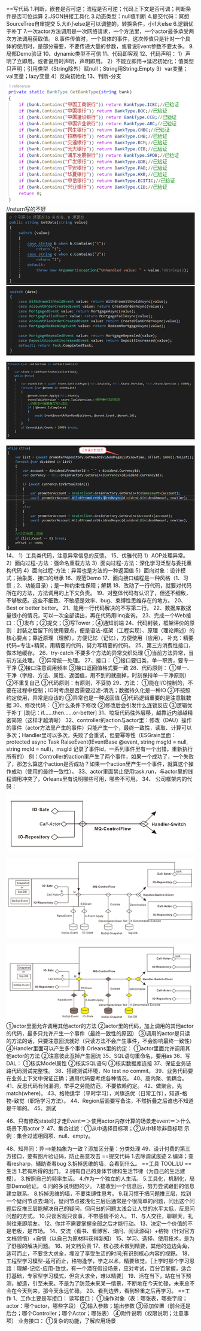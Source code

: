 ==写代码
1.判断，嵌套是否可逆；流程是否可逆；代码上下文是否可调；判断条件是否可位运算
2.JSON拼接工具化
3.动态类型：null值判断
4.提交代码：冥想SourceTree自审提交
5.大if小else是可以调整的，转换条件，小if大else
6.逻辑优于补丁
7.一次actor方法调用是一次网络请求，一个方法里，一个actor最多承受两次方法调用获取值。
8.事件传值时，一个具体的事件，这次传值只是针对一个具体的使用时，是部分需要，不要传递大量的参数，或者说Event参数不要太多。
9.局部Demo验证
10、dynamic类型不可信
11、代码即客观
12、代码声明：
1）声明了立即用。或者说用时声明，声明即用。
2）不能立即用->延迟初始化：值类型只声明；引用类型（String除外）赋null；String用String.Empty
3）var变量；val变量；lazy变量
4）反向初始化
13、判断-分支
![](/_images/clipboard.png)
//return写的不好
![](/_images/clipboard10192.png)
![](/_images/clipboard10193.png)

![](/_images/clipboard10194.png)

![](/_images/clipboard10195.png)
14、
1）工具类代码，注意异常信息的反馈。
15、优雅代码
1）AOP处理异常。
2）面向过程-方法：强命名重载方法
3）面向过程-方法：深化学习泛型与委托重构代码
4）面向过程-方法：异常也是方法的一种返回值
5）面向对象：设计模式；抽象类、接口的继承
16、规范Demo
17、面向接口编程是一种风格（1、习惯；2、功能目录）；是一种约束性保障；解耦
18、改动了一行代码，就要对代码所在的方法，方法调用的上下文负责。
19、对整体代码有认识了，但还不细致，不够敏感。这些不细致、不敏感是效率、bug、束缚性思维存在的地方。
20、Best or better better。
21、能用一行代码解决的不写第二行。
22、数据库数据量很小的情况，可以一次全部读出，再在代码用linq查询。
23、完成一个Web接口：①发布；②提交；③写Tower；④通知前端
24、代码封装，框架评价的原则：封装之后留下的使用要点，便是语法-框架（工程实现）、原理（理论阐述）的核心要点；靠近原理（理解），方便记忆（记忆），方便使用（应用）。
补充：精要代码=专注+精简，用精要的代码，努力写精要的代码。
25、第三方消费性接口，做本地缓存。
26、try-catch
不要多个方法的异常交织处理
①当前方法异常，当前方法处理。
②异常统一处理。
27、接口：
①接口要归类，单一职责，要专一干净
②接口注意调用频率
③接口返回值格式要一致
28、代码原则：
①单一、干净（字段、方法、属性、返回值，用不到的就删掉，时刻保持单一干净原则）
②不重复自己
③代码原则：有原则，不妥协
29、方法：
①能在I/O控制的，不要在过程中控制；IO时考虑是否需要过滤-清洗；数据持久化是一种IO
②不按照约定使用，异常是应该的
③异常也是一种返回值
④代码逻辑重要的是注意脏数据
30、修改代码：
①什么条件下修改
②修改后会引发什么连锁反应
③逻辑优于补丁
[助记：if……then……or-better]
31、垃圾代码往外层移，越靠近内部越精密简短（这样才越清晰）
32、controller的action与actor里：修改（DAU）操作的事件（actor方法里产生的事件）只能产生一个，最终一致性，读取、计算可以多次；Handler里可以多次，失败了会重试，但要幂等性（ESGrain里面：protected async Task<bool> RaiseEvent(IEventBase<K> @event, string msgId = null, string mqId = null)，msgId 记录了事件id，一系列事件里有一个出错，重新执行所有的）
例：Controller的action里产生了两个事件，如果一个成功了，一个失败了，那怎么算这个action是否成功？如果一个action里产生一个事件，就算这个操作成功（使用的最终一致性）。
33、actor里面禁止使用task.run，与actor里的线程调用冲突了，Orleans里有说明哪些可用，哪些不可用。
34、
公司框架内的代码：

![](/_images/clipboard10196.png)

![](/_images/clipboard10197.png)

![](/_images/clipboard10198.png)
①actor里面允许调用其他actor的方法
②actor里的代码，加上调用的其他actor的代码，最多只允许产生一个事件（最终一致性的原因）
③调用的actor是只读的方法的话，只要注意回流就好（只读方法不会产生事件，不会影响最终一致性）
④Handler里面可以产生多个事件
Orleans里的约定：
①actor里面允许调用其他actor的方法
②注意彼此互掉产生回流
35、SQL语句重命名，要用as
36、写DAL：
①核实Model属性
②核实SQL语句
③核实数据库连接
37、保证业务链路代码测试完整性。
38、搭建测试环境，No test no commit。
39、业务代码要在业务上下文中保证正确；通用代码要考虑各种情况。
40、高内聚、低耦合。
41、反思代码有何漏洞，举手之劳能防范，不要依赖约定。
42、做聚合，先match(where)。
43、格物逢学（平时学习），刈旗迭优（日常工作），知道-格物-致觉（职场学习方法）。
44、Region后面要写备注，不然折叠之后谁也不知道是干嘛的。
45、测试

46、只有修改state时才走Event＝＞使用actor内存计算的场景走event＝＞什么场景下用actor？
47、集合过滤：①从中选择目标项；②从中移除非目标项
示例：集合过滤相同项、null、empty。

48、知异同：异-->能抽象为一致？添加区分量：分类处理
49、设计付费的第三方接口，要有图片验证码，防止恶意攻击
==提交代码
1.去除调试痕迹
2.编译；查看resharp，辅助查看bug
3.拆掉思维的墙，会看到什么。
==工具
TOOL.LU
==生活
1.若有所得的出门。
2.拥有自己的身体节律和生活节律（为自己的生活建模）。
3.按照自己的频率生活。
4.作为一个独立的人生活。
5.工具化，机制化，局部Demo验证。
6.问的多说明想的少。
7.接收到一个信息后，努力尝试跟旧的信息建立联系。
8.拆掉思维的墙，不要束缚性思考。
9.我习惯于把问题推三层，找到一个疑问节点去询问，疑问节点被浅化三层后通常是个很简单的问题，问出这个问题后反推三层能解决自己的疑问，但问出的问题太浅会让人觉的水平太低，反思问问题的方式。
10.只谈客观只谈事，不带感情不论人。
11、与人交往，聊聊天，礼尚往来即朋友。
12、你并不需要掌握全部之后才能行动。
13、决定一个价值的不是老板，是市场。
14、交流（看书、看博客、询问、阅读源码）+格物（针对官方文档领悟）+自悟（以自己为原材料获得新知）
15、学习、选择、使用技术，是为了舒服的解决问题。
16、对文档负责
17、核心技术做到精要，其他的边边角角，适可而止，不要贪大求全，埋没了享受生活的时间;有识别核心内容的视野。
18、工程型学习模型-适可而止，格物逢学，学之以术，精要致觉。［上学时那个学习思路：理解-记忆-应用-致觉，有一个潜在假设场景，应对考试，百分百掌握，适合打基础，专家型学习模式，但贪大求全，难以精要］
19、活在当下，站在当下预测，塑造，引至未来。不是为了防范未来某一情景，不断地在今天忙碌，未来总不会在今天到来，那今天永远忙碌。
20、看到边界，看到轻重之后再学习。
==工作
1、工作主要是写接口：
读写接口：
①操作对象（表：哪张表，哪些字段；actor：哪个actor，哪些字段）
②输入参数；输出参数
③添加位置（前台还是后台；哪个Controller；哪个Actor；哪张表）
④附件说明（权限说明；注意事项）
业务接口：
①复杂的功能，了解应用场景
                    